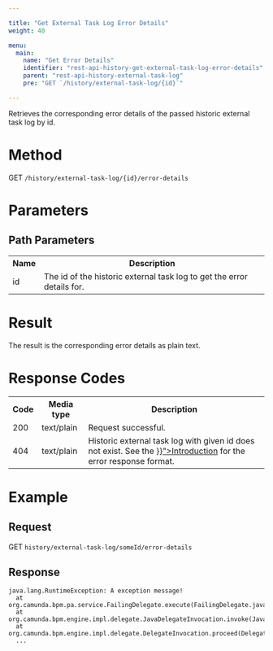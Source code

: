 ```yaml
---

title: "Get External Task Log Error Details"
weight: 40

menu:
  main:
    name: "Get Error Details"
    identifier: "rest-api-history-get-external-task-log-error-details"
    parent: "rest-api-history-external-task-log"
    pre: "GET `/history/external-task-log/{id}`"

---
```



Retrieves the corresponding error details of the passed historic external task log by id.


# Method

GET `/history/external-task-log/{id}/error-details`


# Parameters

## Path Parameters

<table class="table table-striped">
  <tr>
    <th>Name</th>
    <th>Description</th>
  </tr>
  <tr>
    <td>id</td>
    <td>The id of the historic external task log to get the error details for.</td>
  </tr>
</table>

# Result

The result is the corresponding error details as plain text.


# Response Codes

<table class="table table-striped">
  <tr>
    <th>Code</th>
    <th>Media type</th>
    <th>Description</th>
  </tr>
  <tr>
    <td>200</td>
    <td>text/plain</td>
    <td>Request successful.</td>
  </tr>
  <tr>
    <td>404</td>
    <td>text/plain</td>
    <td>Historic external task log with given id does not exist. See the <a href="{{< relref "reference/rest/overview/_index.md#error-handling" >}}">Introduction</a> for the error response format.</td>
  </tr>
</table>


# Example

## Request

GET `history/external-task-log/someId/error-details`

## Response

    java.lang.RuntimeException: A exception message!
      at org.camunda.bpm.pa.service.FailingDelegate.execute(FailingDelegate.java:10)
      at org.camunda.bpm.engine.impl.delegate.JavaDelegateInvocation.invoke(JavaDelegateInvocation.java:34)
      at org.camunda.bpm.engine.impl.delegate.DelegateInvocation.proceed(DelegateInvocation.java:37)
      ...
